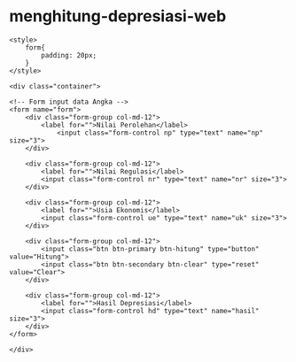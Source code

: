 # menghitung-depresiasi-web

<!DOCTYPE html>
<html lang="en">
<head>
 <meta charset="UTF-8">
 <title>Laporan MDPLP</title>
 <link rel="stylesheet" href="https://maxcdn.bootstrapcdn.com/bootstrap/4.0.0/css/bootstrap.min.css" integrity="sha384-Gn5384xqQ1aoWXA+058RXPxPg6fy4IWvTNh0E263XmFcJlSAwiGgFAW/dAiS6JXm" crossorigin="anonymous">

    <style>
        form{
            padding: 20px;
        }
    </style>
</head>

<body>

    <div class="container">
        
    <!-- Form input data Angka -->
    <form name="form">
        <div class="form-group col-md-12">
            <label for="">Nilai Perolehan</label>
                <input class="form-control np" type="text" name="np" size="3">
        </div>

        <div class="form-group col-md-12">
            <label for="">Nilai Regulasi</label>        
            <input class="form-control nr" type="text" name="nr" size="3">
        </div>

        <div class="form-group col-md-12">
            <label for="">Usia Ekonomis</label>        
            <input class="form-control ue" type="text" name="uk" size="3">
        </div>
        
        <div class="form-group col-md-12">
            <input class="btn btn-primary btn-hitung" type="button"  value="Hitung">
            <input class="btn btn-secondary btn-clear" type="reset"   value="Clear">
        </div>

        <div class="form-group col-md-12">
            <label for="">Hasil Depresiasi</label>        
            <input class="form-control hd" type="text" name="hasil" size="3">
        </div>
    </form>
    
    </div>

  <!-- <span>Nilai Perolehan</span>
  <input type="text" name="angka1" size="3">
  <span>Nilai regulasi</span>
  <input type="text" name="angka2" size="3"><br> <br>
  <span>Usia Ekonomis</span>
  <input type="text" name="angka3" size="3"><br> <br>
  <span>Hasil Depresiasi</span>
  <input type="text" name="hasil" size="6" value=""><br>  -->


<!-- javascript -->
<script src="https://code.jquery.com/jquery-3.2.1.slim.min.js" integrity="sha384-KJ3o2DKtIkvYIK3UENzmM7KCkRr/rE9/Qpg6aAZGJwFDMVNA/GpGFF93hXpG5KkN" crossorigin="anonymous"></script>
<script src="https://cdnjs.cloudflare.com/ajax/libs/popper.js/1.12.9/umd/popper.min.js" integrity="sha384-ApNbgh9B+Y1QKtv3Rn7W3mgPxhU9K/ScQsAP7hUibX39j7fakFPskvXusvfa0b4Q" crossorigin="anonymous"></script>
<script src="https://maxcdn.bootstrapcdn.com/bootstrap/4.0.0/js/bootstrap.min.js" integrity="sha384-JZR6Spejh4U02d8jOt6vLEHfe/JQGiRRSQQxSfFWpi1MquVdAyjUar5+76PVCmYl" crossorigin="anonymous"></script>
 <script>
     $(document).ready(function(){
        // $('input').keyup(function(event) {

        //     // skip for arrow keys
        //     if(event.which >= 37 && event.which <= 40) return;

        //     // format number
        //     $(this).val(function(index, value) {
        //     return value
        //     .replace(/\D/g, "")
        //     .replace(/\B(?=(\d{3})+(?!\d))/g, ".")
        //     ;
        //     });
        // });

        function cek(){
            if (form.np.value == "" || form.nr.value == "" || form.uk.value== "") {
                alert("Angka Kosong");
                exit()
            }
        }

        function hitung(){
            cek();
            var nilai_perolehan = $(".np").val()
            var nilai_regulasi = $(".nr").val()
            var usia_ekonomis = $(".ue").val()

            console.log(nilai_perolehan+ " "+nilai_regulasi)

            var hasil_depresiasi = (nilai_perolehan - nilai_regulasi) / usia_ekonomis

            if(hasil_depresiasi){
                $(".hd").val(hasil_depresiasi)
            }
        }

        $('.btn-hitung').on('click',function(){
            hitung()
        })

     })
 </script>
</body>
</html>

